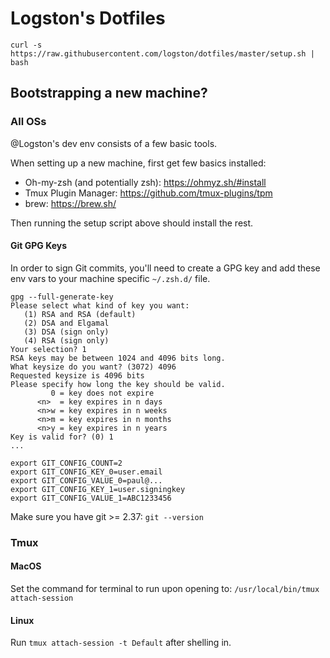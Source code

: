 # Logston's Dotfiles

    curl -s https://raw.githubusercontent.com/logston/dotfiles/master/setup.sh | bash

## Bootstrapping a new machine?

### All OSs

@Logston's dev env consists of a few basic tools. 

When setting up a new machine, first get few basics installed:

- Oh-my-zsh (and potentially zsh): https://ohmyz.sh/#install
- Tmux Plugin Manager: https://github.com/tmux-plugins/tpm
- brew: https://brew.sh/

Then running the setup script above should install the rest. 

#### Git GPG Keys

In order to sign Git commits, you'll need to create a GPG key and add these env
vars to your machine specific `~/.zsh.d/` file. 

```
gpg --full-generate-key
Please select what kind of key you want:
   (1) RSA and RSA (default)
   (2) DSA and Elgamal
   (3) DSA (sign only)
   (4) RSA (sign only)
Your selection? 1
RSA keys may be between 1024 and 4096 bits long.
What keysize do you want? (3072) 4096
Requested keysize is 4096 bits
Please specify how long the key should be valid.
         0 = key does not expire
      <n>  = key expires in n days
      <n>w = key expires in n weeks
      <n>m = key expires in n months
      <n>y = key expires in n years
Key is valid for? (0) 1
...
```

```
export GIT_CONFIG_COUNT=2
export GIT_CONFIG_KEY_0=user.email 
export GIT_CONFIG_VALUE_0=paul@...
export GIT_CONFIG_KEY_1=user.signingkey
export GIT_CONFIG_VALUE_1=ABC1233456
```

Make sure you have git >= 2.37: `git --version`

### Tmux
#### MacOS

Set the command for terminal to run upon opening to: `/usr/local/bin/tmux attach-session`

#### Linux

Run `tmux attach-session -t Default` after shelling in.

